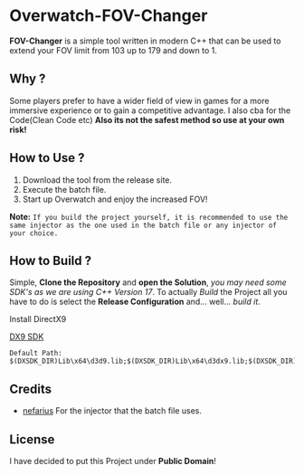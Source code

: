 # Overwatch-FOV-Changer

**FOV-Changer** is a simple tool written in modern C++ that can be used to extend your FOV limit from 103 up to 179 and down to 1.

## Why ?

Some players prefer to have a wider field of view in games for a more immersive experience or to gain a competitive advantage. I also cba for the Code(Clean Code etc) **Also its not the safest method so use at your own risk!**

## How to Use ?

1. Download the tool from the release site.
2. Execute the batch file.
3. Start up Overwatch and enjoy the increased FOV!

**Note:** `If you build the project yourself, it is recommended to use the same injector as the one used in the batch file or any injector of your choice.`

## How to Build ?

Simple, **Clone the Repository** and **open the Solution**, *you may need some SDK's as we are using C++ Version 17*.
To actually *Build* the Project all you have to do is select the **Release Configuration** and... well... *build it*.

Install DirectX9

[DX9 SDK](https://www.microsoft.com/en-us/download/details.aspx?id=6812)
```
Default Path:
$(DXSDK_DIR)Lib\x64\d3d9.lib;$(DXSDK_DIR)Lib\x64\d3dx9.lib;$(DXSDK_DIR)Lib\x86\d3d9.lib;$(DXSDK_DIR)Lib\x86\d3dx9.lib
```

## Credits

- [nefarius](https://github.com/nefarius/Injector) For the injector that the batch file uses.

## License

I have decided to put this Project under **Public Domain**!

